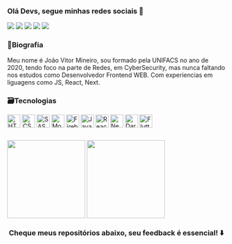 ### Olá Devs, segue minhas redes sociais 👋
<div>
  <a href="https://www.instagram.com/jvmineiro" target="_blank"><img src="https://img.shields.io/badge/Instagram-E4405F?style=for-the-badge&logo=instagram&logoColor=white" target="_blank"></a>
  <a href="https://twitter.com/Jv_Mineiro" target="_blank"><img src="https://img.shields.io/badge/Twitter-1DA1F2?style=for-the-badge&logo=twitter&logoColor=white" target="_blank"></a>
  <a href="https://www.linkedin.com/in/jvmineiro" target="_blank"><img src="https://img.shields.io/badge/LinkedIn-0077B5?style=for-the-badge&logo=linkedin&logoColor=white" target="_blank"></a>
  <a href="https://www.linkedin.com/in/jvmineiro" target="_blank"><img src="https://img.shields.io/badge/LinkedIn-0077B5?style=for-the-badge&logo=linkedin&logoColor=white" target="_blank"></a>
  <a href="https://www.github.com/jvmineiro" target="_blank"><img src="https://img.shields.io/badge/GitHub-100000?style=for-the-badge&logo=github&logoColor=white" target="_blank"></a>
</div>


### 📝Biografia
<p> Meu nome é João Vitor Mineiro, sou formado pela UNIFACS no ano de 2020, tendo foco na parte de Redes, em CyberSecurity, mas nunca faltando nos estudos como Desenvolvedor Frontend WEB. Com experiencias em liguagens como JS, React, Next. </p>


### 🗃️Tecnologias
<div style:"display: inline_block">
  <img align="center" alt="HTML5" height="30" src="https://cdn.jsdelivr.net/gh/devicons/devicon/icons/css3/css3-original-wordmark.svg" />
  <img align="center" alt="CSS3" height="30" src="https://cdn.jsdelivr.net/gh/devicons/devicon/icons/html5/html5-original-wordmark.svg" />
  <img align="center" alt="SASS" height="30" src="https://cdn.jsdelivr.net/gh/devicons/devicon/icons/sass/sass-original.svg" />
  <img align="center" alt="MongoDB" height="30" src="https://cdn.jsdelivr.net/gh/devicons/devicon/icons/mongodb/mongodb-original-wordmark.svg" />
  <img align="center" alt="Firebase" height="30" src="https://cdn.jsdelivr.net/gh/devicons/devicon/icons/firebase/firebase-plain-wordmark.svg" />
  <img align="center" alt="Javascript" height="30" src="https://cdn.jsdelivr.net/gh/devicons/devicon/icons/javascript/javascript-original.svg" />
  <img align="center" alt="ReactJs" height="30" src="https://cdn.jsdelivr.net/gh/devicons/devicon/icons/react/react-original-wordmark.svg" />
  <img align="center" alt="Next" height="30" src="https://cdn.jsdelivr.net/gh/devicons/devicon/icons/nextjs/nextjs-original-wordmark.svg" />
  <img align="center" alt="Dart" height="30" src="https://cdn.jsdelivr.net/gh/devicons/devicon/icons/dart/dart-original-wordmark.svg" />
  <img align="center" alt="Flutter" height="30" src="https://cdn.jsdelivr.net/gh/devicons/devicon/icons/flutter/flutter-original.svg" />
</div>

##

<div>
  <img align="center" height="180em" src="https://github-readme-stats.vercel.app/api?username=jvmineiro&show_icons=true&theme=radical" />
  <img align="center" height="180em" src="https://github-readme-stats.vercel.app/api/top-langs/?username=jvmineiro&layout=compact&theme=radical" />
</div>

<h3 align="center">Cheque meus repositórios abaixo, seu feedback é essencial! ⬇️</h3>
